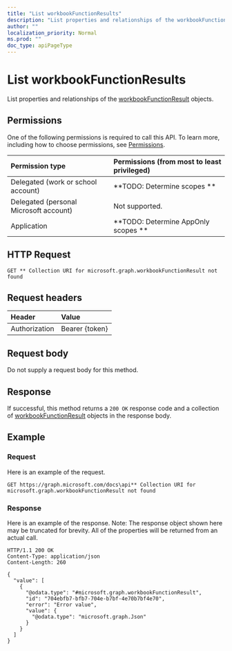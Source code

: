 ```yaml
---
title: "List workbookFunctionResults"
description: "List properties and relationships of the workbookFunctionResult objects."
author: ""
localization_priority: Normal
ms.prod: ""
doc_type: apiPageType
---
```


# List workbookFunctionResults

List properties and relationships of the [workbookFunctionResult](../resources/workbookfunctionresult.md) objects.

## Permissions
One of the following permissions is required to call this API. To learn more, including how to choose permissions, see [Permissions](/concepts/permissions-reference.md).

|Permission type|Permissions (from most to least privileged)|
|:---|:---|
|Delegated (work or school account)|**TODO: Determine scopes **|
|Delegated (personal Microsoft account)|Not supported.|
|Application|**TODO: Determine AppOnly scopes **|

## HTTP Request
<!-- {
  "blockType": "ignored"
}
-->
``` http
GET ** Collection URI for microsoft.graph.workbookFunctionResult not found
```

## Request headers
|Header|Value|
|:---|:---|
|Authorization|Bearer {token}|

## Request body
Do not supply a request body for this method.

## Response
If successful, this method returns a `200 OK` response code and a collection of [workbookFunctionResult](../resources/workbookfunctionresult.md) objects in the response body.

## Example

### Request
Here is an example of the request.
<!-- {
  "blockType": "request",
  "name": "get_workbookfunctionresult"
}
-->
``` http
GET https://graph.microsoft.com/docs\api** Collection URI for microsoft.graph.workbookFunctionResult not found
```

### Response
Here is an example of the response. Note: The response object shown here may be truncated for brevity. All of the properties will be returned from an actual call.
<!-- {
  "blockType": "response",
  "truncated": true,
  "@odata.type": "collection(microsoft.graph.workbookfunctionresult)"
}
-->
``` http
HTTP/1.1 200 OK
Content-Type: application/json
Content-Length: 260

{
  "value": [
    {
      "@odata.type": "#microsoft.graph.workbookFunctionResult",
      "id": "704ebfb7-bfb7-704e-b7bf-4e70b7bf4e70",
      "error": "Error value",
      "value": {
        "@odata.type": "microsoft.graph.Json"
      }
    }
  ]
}
```

